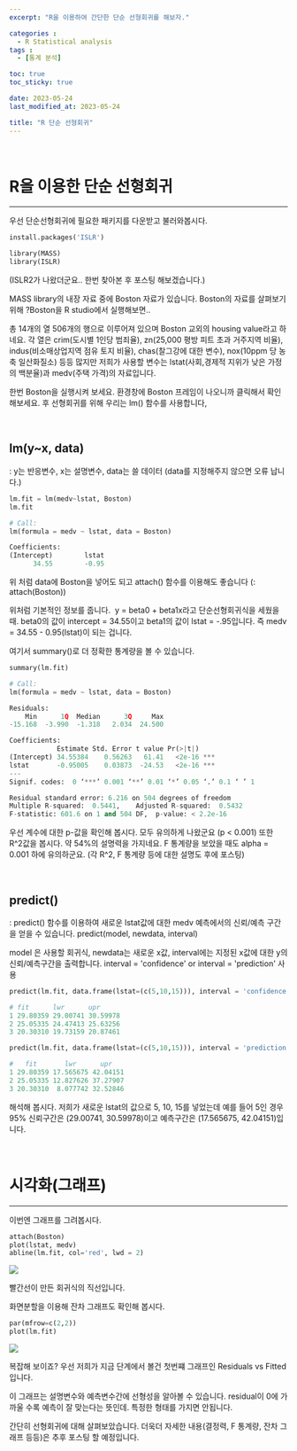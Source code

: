 ```yaml
---
excerpt: "R을 이용하여 간단한 단순 선형회귀를 해보자."

categories :
  - R Statistical analysis
tags :
  - [통계 분석]

toc: true
toc_sticky: true

date: 2023-05-24
last_modified_at: 2023-05-24

title: "R 단순 선형회귀"
---
```


<br>

# R을 이용한 단순 선형회귀

---

우선 단순선형회귀에 필요한 패키지를 다운받고 불러와봅시다.

```python
install.packages('ISLR')

library(MASS)
library(ISLR)
```

(ISLR2가 나왔더군요.. 한번 찾아본 후 포스팅 해보겠습니다.)

MASS library의 내장 자료 중에 Boston 자료가 있습니다.
Boston의 자료를 살펴보기 위해 ?Boston을 R studio에서 실행해보면..

총 14개의 열 506개의 행으로 이루어져 있으며 Boston 교외의 housing value라고 하네요.
각 열은 crim(도시별 1인당 범죄율), zn(25,000 평방 피트 초과 거주지역 비율), indus(비소매상업지역 점유 토지 비율), chas(찰그강에 대한 변수), nox(10ppm 당 농축 일산화질소) 등등 많지만 저희가 사용할 변수는 lstat(사회,경제적 지위가 낮은 가정의 백분율)과 medv(주택 가격)의 자료입니다.

한번 Boston을 실행시켜 보세요. 환경창에 Boston 프레임이 나오니까 클릭해서 확인해보세요.
후 선형회귀를 위해 우리는 lm() 함수를 사용합니다,

<br>

## lm(y~x, data)

: y는 반응변수, x는 설명변수, data는 쓸 데이터 (data를 지정해주지 않으면 오류 납니다.)

```python
lm.fit = lm(medv~lstat, Boston)
lm.fit

# Call:
lm(formula = medv ~ lstat, data = Boston)

Coefficients:
(Intercept)        lstat  
      34.55        -0.95
```

위 처럼 data에 Boston을 넣어도 되고 attach() 함수를 이용해도 좋습니다 (: attach(Boston))

위처럼 기본적인 정보를 줍니다.  y = beta0 + beta1x라고 단순선형회귀식을 세웠을 때.
beta0의 값이 intercept = 34.55이고 beta1의 값이 lstat = -.95입니다.
즉 medv = 34.55 - 0.95(lstat)이 되는 겁니다.

여기서 summary()로 더 정확한 통계량을 볼 수 있습니다.

```python
summary(lm.fit)

# Call:
lm(formula = medv ~ lstat, data = Boston)

Residuals:
    Min      1Q  Median      3Q     Max 
-15.168  -3.990  -1.318   2.034  24.500 

Coefficients:
            Estimate Std. Error t value Pr(>|t|)    
(Intercept) 34.55384    0.56263   61.41   <2e-16 ***
lstat       -0.95005    0.03873  -24.53   <2e-16 ***
---
Signif. codes:  0 ‘***’ 0.001 ‘**’ 0.01 ‘*’ 0.05 ‘.’ 0.1 ‘ ’ 1

Residual standard error: 6.216 on 504 degrees of freedom
Multiple R-squared:  0.5441,    Adjusted R-squared:  0.5432 
F-statistic: 601.6 on 1 and 504 DF,  p-value: < 2.2e-16
```

우선 계수에 대한 p-값을 확인해 봅시다. 모두 유의하게 나왔군요 (p < 0.001)
또한 R^2값을 봅시다. 약 54%의 설명력을 가지네요. F 통계량을 보았을 때도 alpha = 0.001 하에 유의하군요.
(각 R^2, F 통계량 등에 대한 설명도 후에 포스팅)

<br>

## predict()

: predict() 함수를 이용하여 새로운 lstat값에 대한 medv 예측에서의 신뢰/예측 구간을 얻을 수 있습니다.
predict(model, newdata, interval)

model 은 사용할 회귀식, newdata는 새로운 x값, interval에는 지정된 x값에 대한 y의 신뢰/예측구간을 출력합니다.
interval = 'confidence' or interval = 'prediction' 사용

```python
predict(lm.fit, data.frame(lstat=(c(5,10,15))), interval = 'confidence')

# fit      lwr      upr
1 29.80359 29.00741 30.59978
2 25.05335 24.47413 25.63256
3 20.30310 19.73159 20.87461

predict(lm.fit, data.frame(lstat=(c(5,10,15))), interval = 'prediction')

#   fit       lwr      upr
1 29.80359 17.565675 42.04151
2 25.05335 12.827626 37.27907
3 20.30310  8.077742 32.52846
```

해석해 봅시다. 저희가 새로운 lstat의 값으로 5, 10, 15를 넣었는데 예를 들어 5인 경우 95% 신뢰구간은 (29.00741, 30.59978)이고 예측구간은 (17.565675, 42.04151)입니다.

<br>

# 시각화(그래프)

---

이번엔 그래프를 그려봅시다.

```python
attach(Boston)
plot(lstat, medv)
abline(lm.fit, col='red', lwd = 2)
```

![](https://blog.kakaocdn.net/dn/bzK0Y4/btr8OU4RYG8/DxknA3JqAwyZmkvIkLqdW0/img.png)

빨간선이 만든 회귀식의 직선입니다.

화면분할을 이용해 잔차 그래프도 확인해 봅시다.

```python
par(mfrow=c(2,2))
plot(lm.fit)
```

![](https://blog.kakaocdn.net/dn/bc0e6Z/btr8JZs0fZW/YuaQDtwXrZjwNM50sBuAH1/img.png)

복잡해 보이죠? 우선 저희가 지금 단계에서 볼건 첫번쨰 그래프인 Residuals vs Fitted입니다.

이 그래프는 설명변수와 예측변수간에 선형성을 알아볼 수 있습니다. residual이 0에 가까울 수록 예측이 잘 맞는다는 뜻인데. 특정한 형태를 가지면 안됩니다. 

간단히 선형회귀에 대해 살펴보았습니다. 더욱더 자세한 내용(결정력, F 통계량, 잔차 그래프 등등)은 추후 포스팅 할 예정입니다.
